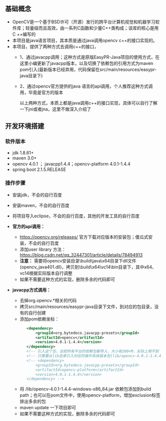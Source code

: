 ## 基础概念
- OpenCV是一个基于BSD许可（开源）发行的跨平台计算机视觉和机器学习软件库；轻量级而且高效，由一系列C函数和少量C++类构成；该库的核心是用C ++编写的
- 本项目是java语言项目，其本质是通过java调用opencv c++的接口实现的。
- 本项目，提供了两种方式去调用c++的接口，
  - 1、通过javacpp调用；这种方式是原版EasyPR-Java项目的使用方式，在这里小编更新了javacpp版本，以及切换了依赖包的引用方式为maven pom引入(最新版本已经弃用，代码保留在src/main/resources/easypr-java目录下)
  - 2、通过opencv官方提供的java 语言的api调用，个人推荐这种方式调用，毕竟是官方的版本
   
      以上两种方式，本质上都是java调用c++的接口实现，具体可以自行了解一下jni或者jna，这里不做深入介绍了


## 开发环境搭建

### 软件版本

- jdk 1.8.61+
- maven 3.0+
- opencv 4.0.1 ； javacpp1.4.4；opencv-platform 4.0.1-1.4.4
- spring boot 2.1.5.RELEASE

### 操作步骤 

- 安装jdk，不会的自行百度
- 安装maven，不会的自行百度
- 将项目导入eclipse，不会的自行百度，其他的开发工具的自行百度
- **官方的api调用：**
  - https://opencv.org/releases/ 官方下载对应版本的安装包；傻瓜式安装，不会的自行百度
  - 添加user library 方法：https://blog.csdn.net/qq_32447301/article/details/78494913
  - **注意：** 需要将opencv安装目录\build\java\x64目录下dll文件(opencv_java401.dll)，拷贝到\build\x64\vc14\bin目录下，其中x64、vc14根据实际版本自行调整
  - 如果不需要这种方式的实现，删除多余的代码即可

- **javacpp方式调用：**
  - 去掉org.opencv.*相关的代码
  - 拷贝src/main/resources/easypr-java目录下文件，到对应的包目录，没有的自行创建
  - 添加pom依赖坐标：
     ```xml
        <dependency>
            <groupId>org.bytedeco.javacpp-presets</groupId>
            <artifactId>opencv</artifactId>
            <version>4.0.1-1.4.4</version>
        </dependency>
        <!-- 引入这个包，会把所有平台的依赖包都导入，大小有200+M，实际上用不到 -->
        <!-- 只需要从lib目录引入对应的操作系统版本包(lib/opencv-4.0.1-1.4.4-windows-x86_64.jar)即可 -->
        <!-- <dependency>
            <groupId>org.bytedeco.javacpp-presets</groupId>
            <artifactId>opencv-platform</artifactId>
            <version>4.0.1-1.4.4</version>
        </dependency> -->
     ```
  - 将 /lib/opencv-4.0.1-1.4.4-windows-x86_64.jar 依赖包添加到build path；也可以在pom文件中，使用opencv-platform，增加exclusion标签排出多余的包
  - maven update 一下项目即可
  - 如果不需要这种方式的实现，删除多余的代码即可
  
